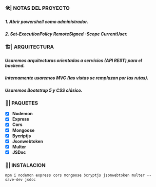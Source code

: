 
### 🛠️| NOTAS DEL PROYECTO

##### **1.** Abrir powershell como administrador.
##### **2.** Set-ExecutionPolicy RemoteSigned -Scope CurrentUser.

### 🏗️| ARQUITECTURA

##### Usaremos arquitecturas orientadas a servicios (API REST) para el backend.
##### Internamente usaremos MVC (las vistas se remplazan por las rutas).
##### Usaremos Bootstrap 5 y CSS clásico.

### 🎸| PAQUETES

- [x] **Nodemon**
- [x] **Express**
- [x] **Cors**
- [x] **Mongoose**
- [x] **Bycriptjs**
- [x] **Jsonwebtoken**
- [x] **Multer**
- [x] **JSDoc**

### 🐍| INSTALACION

```
npm i nodemon express cors mongoose bcryptjs jsonwebtoken multer --save-dev jsdoc
```